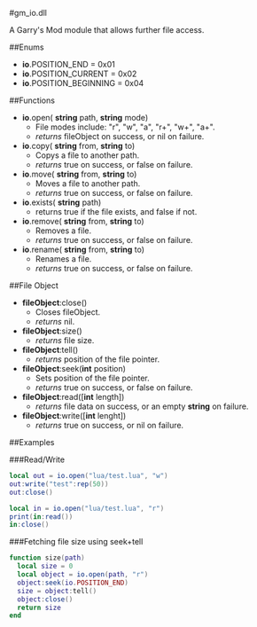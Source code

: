 #gm_io.dll

A Garry's Mod module that allows further file access.

##Enums
* __io__.POSITION_END = 0x01
* __io__.POSITION_CURRENT = 0x02
* __io__.POSITION_BEGINNING = 0x04

##Functions
* __io__.open( __string__ path, __string__ mode)
  * File modes include: "r", "w", "a", "r+", "w+", "a+".
  * _returns_ fileObject on success, or nil on failure.
* __io__.copy( __string__ from, __string__ to)
  * Copys a file to another path. 
  * _returns_ true on success, or false on failure.
* __io__.move( __string__ from, __string__ to)
  * Moves a file to another path.
  * _returns_ true on success, or false on failure.
* __io__.exists( __string__ path)
  * returns true if the file exists, and false if not.
* __io__.remove( __string__ from, __string__ to)
  * Removes a file. 
  * _returns_ true on success, or false on failure.
* __io__.rename( __string__ from, __string__ to)
  * Renames a file.
  * _returns_ true on success, or false on failure.

##File Object
* __fileObject__:close()
  * Closes fileObject.
  * _returns_ nil.
* __fileObject__:size()
  * _returns_ file size.
* __fileObject__:tell()
  * _returns_ position of the file pointer.
* __fileObject__:seek(__int__ position)
  * Sets position of the file pointer.
  * _returns_ true on success, or false on failure.
* __fileObject__:read([__int__ length])
  * _returns_ file data on success, or an empty __string__ on failure.
* __fileObject__:write([__int__  lenght])
  * _returns_ true on success, or nil on failure.

##Examples

###Read/Write
```lua
local out = io.open("lua/test.lua", "w")
out:write("test":rep(50))
out:close()

local in = io.open("lua/test.lua", "r")
print(in:read())
in:close()
```

###Fetching file size using seek+tell
```lua
function size(path)
  local size = 0
  local object = io.open(path, "r")
  object:seek(io.POSITION_END)
  size = object:tell()
  object:close()
  return size
end
```